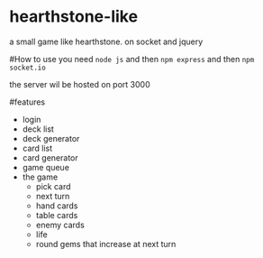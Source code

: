 # hearthstone-like
a small game like hearthstone. on socket and jquery

#How to use
you need ```node js```
and then ```npm express```
and then ```npm socket.io```

the server wil be hosted on port 3000

#features
* login
* deck list
* deck generator
* card list
* card generator
* game queue
* the game
  * pick card
  * next turn
  * hand cards
  * table cards
  * enemy cards
  * life
  * round gems that increase at next turn
